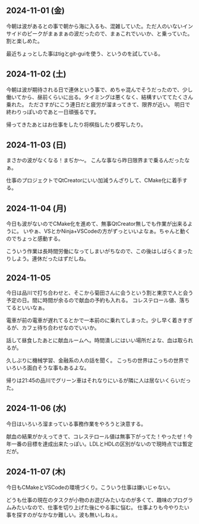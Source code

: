 ## 2024-11-01 (金)

今朝は波があるとの事で朝から海に入るも、混雑していた。ただ人のいないインサイドのピークがまぁまぁの波だったので、まぁこれでいいか、と乗っていた。割と楽しめた。

 最近ちょっとした事はtigとgit-guiを使う、というのを試している。

## 2024-11-02 (土)

今朝は波が期待される日で連休という事で、めちゃ混んでそうだったので、少し働いてから、昼前くらいに出る。タイミングは悪くなく、結構すいててたくさん乗れた。
たださすがにこう連日だと疲労が溜まってきて、限界が近い。
明日で終わりっぽいのであと一日頑張るです。

帰ってきたあとはお仕事をしたり将棋指したり模写したり。

## 2024-11-03 (日)

まさかの波がなくなる！まぢか〜。
こんな事なら昨日限界まで乗るんだったなぁ。

仕事のプロジェクトでQtCreatorにいい加減うんざりして、CMake化に着手する。

## 2024-11-04 (月)

今日も波がないのでCMake化を進めて、無事QtCreator無しでも作業が出来るように。
いやぁ、VSとかNinja+VSCodeの方がずっといいよなぁ。ちゃんと動くのでちょっと感動する。

こういう作業は長時間労働になってしまいがちなので、この後はしばらくまったりしよう。連休だったはずだしね。

## 2024-11-05

今日は品川で打ち合わせと、そこから菊田さんに会うという割と東京で人と会う予定の日。間に時間が余るので献血の予約も入れる。
コレステロール値、落ちてるといいなぁ。

電車が前の電車が遅れてるとかで一本前のに乗れてしまった。少し早く着きすぎるが、カフェ待ち合わせなのでいいか。

話して昼食したあとに献血ルームへ。時間潰しにはいい場所だよな、血は取られるが。

久しぶりに機械学習、金融系の人の話を聞く。
こっちの世界はこっちの世界でいろいろ面白そうな事もあるよな。

帰りは21:45の品川でグリーン車はそれなりにいるが隣に人は居ないくらいだった。

## 2024-11-06 (水)

今日はいろいろ溜まっている事務作業をやろうと決意する。

献血の結果がかえってきて、コレステロール値は無事下がってた！やったぜ！今年一番の目標を達成出来たっぽい。LDLとHDLの区別がないので現時点では暫定だが。

## 2024-11-07 (木)

今日もCMakeとVSCodeの環境づくり。こういう仕事は嫌いじゃない。

どうも仕事の現在のタスクが小物のお遊びみたいなのが多くて、趣味のプログラムみたいなので、仕事を切り上げた後にやる事に悩む。
仕事よりも今やりたい事を探すのがなかなか難しい。波も無いしねぇ。